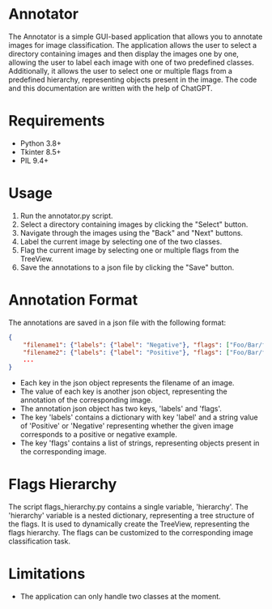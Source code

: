 # Annotator
The Annotator is a simple GUI-based application that allows you to annotate images for image classification. The application allows the user to select a directory containing images and then display the images one by one, allowing the user to label each image with one of two predefined classes. Additionally, it allows the user to select one or multiple flags from a predefined hierarchy, representing objects present in the image. The code and this documentation are written with the help of ChatGPT.

# Requirements
- Python 3.8+
- Tkinter 8.5+
- PIL 9.4+

# Usage
1. Run the annotator.py script.
2. Select a directory containing images by clicking the "Select" button.
3. Navigate through the images using the "Back" and "Next" buttons.
4. Label the current image by selecting one of the two classes.
5. Flag the current image by selecting one or multiple flags from the TreeView.
6. Save the annotations to a json file by clicking the "Save" button.

# Annotation Format
The annotations are saved in a json file with the following format:

```json
{
    "filename1": {"labels": {"label": "Negative"}, "flags": ["Foo/Bar/foo_bar_1"]},
    "filename2": {"labels": {"label": "Positive"}, "flags": ["Foo/Bar/foo_bar_2"]},
    ...
}
```

- Each key in the json object represents the filename of an image.
- The value of each key is another json object, representing the annotation of the corresponding image.
- The annotation json object has two keys, 'labels' and 'flags'.
- The key 'labels' contains a dictionary with key 'label' and a string value of 'Positive' or 'Negative' representing whether the given image corresponds to a positive or negative example.
- The key 'flags' contains a list of strings, representing objects present in the corresponding image.

# Flags Hierarchy
The script flags_hierarchy.py contains a single variable, 'hierarchy'. The 'hierarchy' variable is a nested dictionary, representing a tree structure of the flags. It is used to dynamically create the TreeView, representing the flags hierarchy. The flags can be customized to the corresponding image classification task.

# Limitations
- The application can only handle two classes at the moment.
